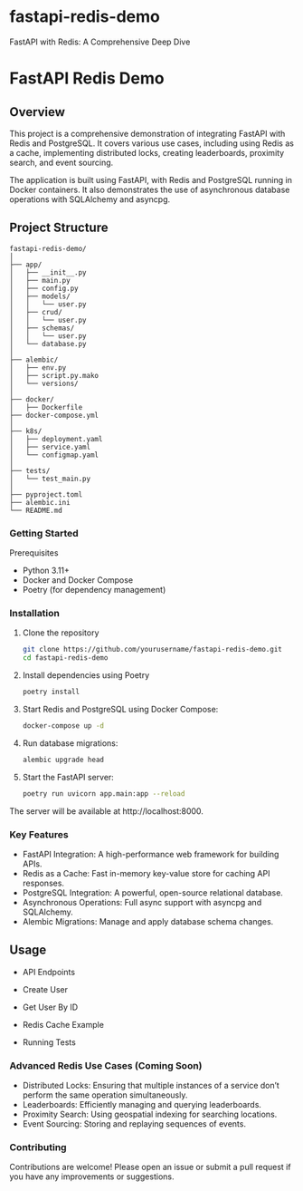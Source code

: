 # fastapi-redis-demo
FastAPI with Redis: A Comprehensive Deep Dive
# FastAPI Redis Demo

## Overview

This project is a comprehensive demonstration of integrating FastAPI with Redis and PostgreSQL. It covers various use cases, including using Redis as a cache, implementing distributed locks, creating leaderboards, proximity search, and event sourcing.

The application is built using FastAPI, with Redis and PostgreSQL running in Docker containers. It also demonstrates the use of asynchronous database operations with SQLAlchemy and asyncpg.

## Project Structure

```plaintext
fastapi-redis-demo/
│
├── app/
│   ├── __init__.py
│   ├── main.py
│   ├── config.py
│   ├── models/
│   │   └── user.py
│   ├── crud/
│   │   └── user.py
│   ├── schemas/
│   │   └── user.py
│   └── database.py
│
├── alembic/
│   ├── env.py
│   ├── script.py.mako
│   └── versions/
│
├── docker/
│   ├── Dockerfile
├── docker-compose.yml
│
├── k8s/
│   ├── deployment.yaml
│   ├── service.yaml
│   └── configmap.yaml
│
├── tests/
│   └── test_main.py
│
├── pyproject.toml
├── alembic.ini
└── README.md
```
### Getting Started

Prerequisites
- Python 3.11+
- Docker and Docker Compose
- Poetry (for dependency management)

### Installation
1. Clone the repository
    ```bash
    git clone https://github.com/yourusername/fastapi-redis-demo.git
    cd fastapi-redis-demo
    ```
2. Install dependencies using Poetry
    ```bash
    poetry install
    ```
3. Start Redis and PostgreSQL using Docker Compose:
    ```bash
    docker-compose up -d
    ```
4. Run database migrations:
    ```bash
    alembic upgrade head
    ```
5. Start the FastAPI server:
    ```bash
    poetry run uvicorn app.main:app --reload
    ```
The server will be available at http://localhost:8000.

### Key Features

- FastAPI Integration: A high-performance web framework for building APIs.
- Redis as a Cache: Fast in-memory key-value store for caching API responses.
- PostgreSQL Integration: A powerful, open-source relational database.
- Asynchronous Operations: Full async support with asyncpg and SQLAlchemy.
- Alembic Migrations: Manage and apply database schema changes.


## Usage

- API Endpoints

- Create User

- Get User By ID

- Redis Cache Example

- Running Tests


### Advanced Redis Use Cases (Coming Soon)

- Distributed Locks: Ensuring that multiple instances of a service don’t perform the same operation simultaneously.
- Leaderboards: Efficiently managing and querying leaderboards.
- Proximity Search: Using geospatial indexing for searching locations.
- Event Sourcing: Storing and replaying sequences of events.

### Contributing

Contributions are welcome! Please open an issue or submit a pull request if you have any improvements or suggestions.